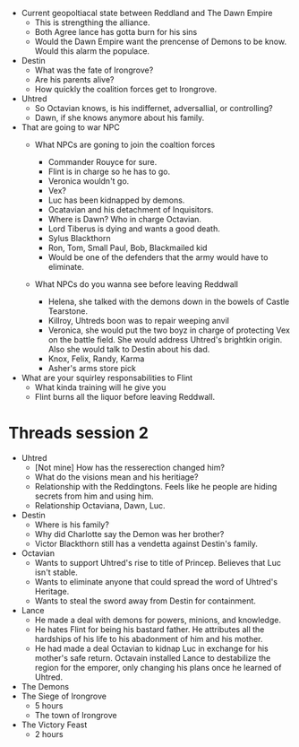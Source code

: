 - Current geopoltiacal state between Reddland and The Dawn Empire
  - This is strengthing the alliance.
  - Both Agree lance has gotta burn for his sins
  - Would the Dawn Empire want the prencense of Demons to be know. Would this alarm the populace.
- Destin
  - What was the fate of Irongrove?
  - Are his parents alive?
  - How quickly the coalition forces get to Irongrove.
- Uhtred
  - So Octavian knows, is his indiffernet, adversallial, or controlling?
  - Dawn, if she knows anymore about his family.
- That are going to war NPC
  - What NPCs are goning to join the coaltion forces

    - Commander Rouyce for sure.
    - Flint is in charge so he has to go.
    - Veronica wouldn't go.
    - Vex?
    - Luc has been kidnapped by demons.
    - Ocatavian and his detachment of Inquisitors.
    - Where is Dawn? Who in charge Octavian.
    - Lord Tiberus is dying and wants a good death.
    - Sylus Blackthorn
    - Ron, Tom, Small Paul, Bob, Blackmailed kid
    - Would be one of the defenders that the army would have to eliminate.
  - What NPCs do you wanna see before leaving Reddwall

    - Helena, she talked with the demons down in the bowels of Castle Tearstone.
    - Killroy, Uhtreds boon was to repair weeping anvil
    - Veronica, she would put the two boyz in charge of protecting Vex on the battle field. She would address Uhtred's brightkin origin. Also she would talk to Destin about his dad.
    - Knox, Felix, Randy, Karma
    - Asher's arms store pick
- What are your squirley responsabilities to Flint
  - What kinda training will he give you
  - Flint burns all the liquor before leaving Reddwall.

# Threads session 2

- Uhtred
  - [Not mine] How has the resserection changed him?
  - What do the visions mean and his heritiage?
  - Relationship with the Reddingtons. Feels like he people are hiding secrets from him and using him.
  - Relationship Octaviana, Dawn, Luc.
- Destin
  - Where is his family?
  - Why did Charlotte say the Demon was her brother?
  - Victor Blackthorn still has a vendetta against Destin's family.
- Octavian
  - Wants to support Uhtred's rise to title of Princep. Believes that Luc isn't stable.
  - Wants to eliminate anyone that could spread the word of Uhtred's Heritage.
  - Wants to steal the sword away from Destin for containment.
- Lance
  - He made a deal with demons for powers, minions, and knowledge.
  - He hates Flint for being his bastard father. He attributes all the hardships of his life to his abadonment of him and his mother.
  - He had made a deal Octavian to kidnap Luc in exchange for his mother's safe return. Octavain installed Lance to destabilize the region for the emporer, only changing his plans once he learned of Uhtred.
- The Demons
- The Siege of Irongrove
  - 5 hours
  - The town of Irongrove
- The Victory Feast
  - 2 hours
